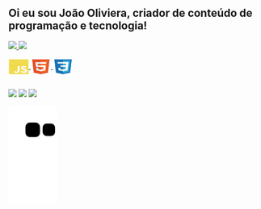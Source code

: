 ## Oi eu sou João Oliviera, criador de conteúdo de programação e tecnologia!
<div aling="center">
  <a href="https://github.com/jao-oliveira">
  <img height="180em" src="https://github-readme-stats.vercel.app/api?username=jao-oliveira&show_icons=true&theme=dracula&include_all_commits=true&count_private=true"/>
  <img height="180em" src="https://github-readme-stats.vercel.app/api/top-langs/?username=jao-oliveira&layout=compact&langs_count=7&theme=dracula"/>
</div>
<div style="display: inline_block"><br>
  <img align="center" alt="jao-oliveira-Js" height="30" width="40" src="https://raw.githubusercontent.com/devicons/devicon/master/icons/javascript/javascript-plain.svg">
  <img align="center" alt="jao-oliveira-HTML" height="30" width="40" src="https://raw.githubusercontent.com/devicons/devicon/master/icons/html5/html5-original.svg">
  <img align="center" alt="jao-oliveria-CSS" height="30" width="40" src="https://raw.githubusercontent.com/devicons/devicon/master/icons/css3/css3-original.svg">
  
  ##
  
  <div>
    <a href="https://instagram.com/juao_oliver" target="_blank"><img src="https://img.shields.io/badge/-Instagram-%23E4405F?style=for-the-badge&logo=instagram&logoColor=white" target="_blank"></a>
    <a href="https://www.linkedin.com/in/joão-oliveira-171389236/" target="_blank"><img src="https://img.shields.io/badge/-LinkedIn-%230077B5?style=for-the-badge&logo=linkedin&logoColor=white" target="_blank"></a> 
    <a href = "joaopaulosantosoliveira209@gmail.com"><img src="https://img.shields.io/badge/-Gmail-%23333?style=for-the-badge&logo=gmail&logoColor=white" target="_blank"></a>
   </div>
  
 ![Snake animation](https://github.com/jao-oliveira/jao-oliveira/blob/output/github-contribution-grid-snake.svg)
    
    

